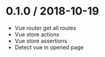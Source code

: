 0.1.0 / 2018-10-19
==================

  * Vue router get all routes
  * Vue store actions
  * Vue store assertions
  * Detect vue in opened page

